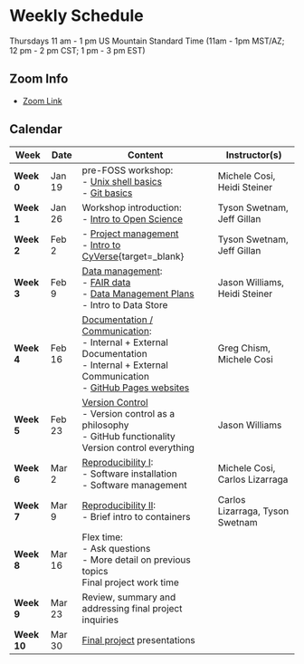 # Weekly Schedule

Thursdays 11 am - 1 pm US Mountain Standard Time (11am - 1pm MST/AZ; 12 pm - 2 pm CST; 1 pm - 3 pm EST)
    
## Zoom Info

- [Zoom Link](https://arizona.zoom.us/j/87386173667)

## Calendar

| Week | Date | Content |Instructor(s) |
|---|---|---|---|
| **Week 0** | Jan 19 | pre-FOSS workshop: <br> - [Unix shell basics](00_basics.md#the-unix-shell) <br> - [Git basics](00_basics.md#git-and-github) | Michele Cosi, Heidi Steiner |
| **Week 1** | Jan 26 | Workshop introduction: <br> - [Intro to Open Science](01_intro_open_sci.md) | Tyson Swetnam, Jeff Gillan |
| **Week 2** | Feb 2 | - [Project management](02_project_management.md) <br> - [Intro to CyVerse](https://learning.cyverse.org/what_is_cyverse/){target=_blank}| Tyson Swetnam, Jeff Gillan | 
| **Week 3** | Feb 9 | [Data management](03_managing_data.md): <br> - [FAIR data](03_managing_data.md#fair-data) <br> - [Data Management Plans](03_managing_data.md#data-management-plans) <br> - Intro to Data Store | Jason Williams, Heidi Steiner |
| **Week 4** | Feb 16 | [Documentation / Communication](04_documentation_communication.md): <br> - Internal + External Documentation <br> - Internal + External Communication <br> - [GitHub Pages websites](documentation/githubpages.md) | Greg Chism, Michele Cosi| 
| **Week 5** | Feb 23 | [Version Control](05_version_control.md) <br> - Version control as a philosophy <br> - GitHub functionality <br> Version control everything | Jason Williams | 
| **Week 6** | Mar 2 | [Reproducibility I](06_reproducibility_i.md): <br> - Software installation <br> - Software management | Michele Cosi, Carlos Lizarraga | 
| **Week 7** | Mar 9 | [Reproducibility II](07_reproducibility_ii.md): <br> - Brief intro to containers | Carlos Lizarraga, Tyson Swetnam |
| **Week 8** | Mar 16 | Flex time: <br> - Ask questions <br> - More detail on previous topics <br> Final project work time | 
| **Week 9** |  Mar 23 | Review, summary and addressing final project inquiries |
| **Week 10** | Mar 30 | [Final project](final_project/overview.md) presentations |
